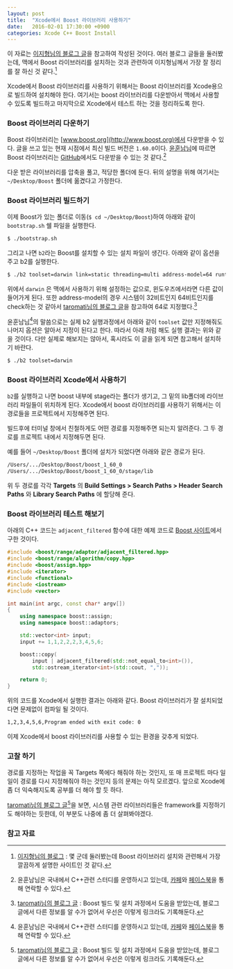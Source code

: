 ```yaml
---
layout: post
title:  "Xcode에서 Boost 라이브러리 사용하기"
date:   2016-02-01 17:30:00 +0900
categories: Xcode C++ Boost Install
---
```


이 자료는 [이지형님의 블로그 글](http://warmz.tistory.com/904)을 참고하여 작성된 것이다. 여러 블로그 글들을 둘러봤는데, 맥에서 Boost 라이브러리를 설치하는 것과 관련하여 이지형님께서 가장 잘 정리를 잘 하신 것 같다.[^warmz]

Xcode에서 Boost 라이브러리를 사용하기 위해서는 Boost 라이브러리를 Xcode용으로 빌드하여 설치해야 한다. 여기서는 boost 라이브러리를 다운받아서 맥에서 사용할 수 있도록 빌드하고 마지막으로 Xcode에서 테스트 하는 것을 정리하도록 한다.


### Boost 라이브러리 다운하기

Boost 라이브러리는 [www.boost.org](http://www.boost.org)에서 다운받을 수 있다. 글을 쓰고 있는 현재 시점에서 최신 빌드 버전은 `1.60.0`이다. [윤훈남님](http://cafe.naver.com/multism)에 따르면 Boost 라이브러리는 [GitHub](https://github.com/boostorg/boost)에서도 다운받을 수 있는 것 같다.[^multism]

다운 받은 라이브러리를 압축을 풀고, 적당한 폴더에 둔다. 뒤의 설명을 위해 여기서는 `~/Desktop/Boost` 폴더에 옮겼다고 가정한다.


### Boost 라이브러리 빌드하기

이제 Boost가 있는 폴더로 이동(`$ cd ~/Desktop/Boost`)하여 아래와 같이 `bootstrap.sh` 쉘 파일을 실행한다.

```sh
$ ./bootstrap.sh
```

그리고 나면 `b2`라는 Boost를 설치할 수 있는 설치 파일이 생긴다. 아래와 같이 옵션을 주고 b2를 실행한다.

```sh
$ ./b2 toolset=darwin link=static threading=multi address-model=64 runtime-link=static
```

위에서 `darwin` 은 맥에서 사용하기 위해 설정하는 값으로, 윈도우즈에서라면 다른 값이 들어가게 된다. 또한 address-model의 경우 시스템이 32비트인지 64비트인지를 check하는 것 같아서 [taromati님의 블로그 글](http://taromati.kr/blog/?p=65)을 참고하여 64로 지정했다.[^taromati]

윤훈남님[^multism]의 말씀으로는 실제 b2 실행과정에서 아래와 같이 `toolset` 값만 지정해줘도 나머지 옵션은 알아서 지정이 된다고 한다. 따라서 아래 처럼 해도 실행 결과는 위와 같을 것이다. 다만 실제로 해보지는 않아서, 혹시라도 이 글을 읽게 되면 참고해서 설치하기 바란다.

```sh
$ ./b2 toolset=darwin
```


### Boost 라이브러리 Xcode에서 사용하기

`b2`를 실행하고 나면 boost 내부에 stage라는 폴더가 생기고, 그 밑의 lib폴더에 라이브러리 파일들이 위치하게 된다. Xcode에서 boost 라이브러리를 사용하기 위해서는 이 경로들을 프로젝트에서 지정해주면 된다.

빌드후에 터미널 창에서 친철하게도 어떤 경로를 지정해주면 되는지 알려준다. 그 두 경로를 프로젝트 내에서 지정해두면 된다.

예를 들어 `~/Desktop/Boost` 폴더에 설치가 되었다면 아래와 같은 경로가 된다.

```sh
/Users/.../Desktop/Boost/boost_1_60_0  
/Users/.../Desktop/Boost/boost_1_60_0/stage/lib
```

위 두 경로를 각각 **Targets** 의 **Build Settings > Search Paths > Header Search Paths** 와 **Library Search Paths** 에 할당해 준다.


### Boost 라이브러리 테스트 해보기

아래의 C++ 코드는 `adjacent_filtered` 함수에 대한 예제 코드로 [Boost 사이트](http://www.boost.org/doc/libs/1_60_0/libs/range/doc/html/range/reference/adaptors/reference/adjacent_filtered.html)에서 구한 것이다.

```cpp
#include <boost/range/adaptor/adjacent_filtered.hpp>
#include <boost/range/algorithm/copy.hpp>
#include <boost/assign.hpp>
#include <iterator>
#include <functional>
#include <iostream>
#include <vector>

int main(int argc, const char* argv[])
{
    using namespace boost::assign;
    using namespace boost::adaptors;

    std::vector<int> input;
    input += 1,1,2,2,2,3,4,5,6;

    boost::copy(
        input | adjacent_filtered(std::not_equal_to<int>()),
        std::ostream_iterator<int>(std::cout, ","));

    return 0;
}
```

위의 코드를 Xcode에서 실행한 결과는 아래와 같다. Boost 라이브러리가 잘 설치되었다면 문제없이 컴파일 될 것이다.

```sh
1,2,3,4,5,6,Program ended with exit code: 0
```

이제 Xcode에서 boost 라이브러리를 사용할 수 있는 환경을 갖추게 되었다.


### 고찰 하기

경로를 지정하는 작업을 꼭 Targets 쪽에다 해줘야 하는 것인지, 또 매 프로젝트 마다 일일이 경로를 다시 지정해줘야 하는 것인지 등의 문제는 아직 모르겠다. 앞으로 Xcode에 좀 더 익숙해지도록 공부를 더 해야 할 듯 하다.

[taromati님의 블로그 글](http://taromati.kr/blog/?p=65)[^taromati]을 보면, 시스템 관련 라이브러리들은 framework를 지정하기도 해야하는 듯한데, 이 부분도 나중에 좀 더 살펴봐야겠다.


### 참고 자료

[^warmz]: [이지형님의 블로그](http://warmz.tistory.com/904) : 몇 군데 둘러봤는데 Boost 라이브러리 설치와 관련해서 가장 깔끔하게 설명한 사이트인 것 같다.

[^multism]: 윤훈남님은 국내에서 C++관련 스터디를 운영하시고 있는데, [카페](http://cafe.naver.com/multism)와 [페이스북](https://www.facebook.com/groups/OpenCPP/)을 통해 연락할 수 있다.

[^taromati]: [taromati님의 블로그 글](http://taromati.kr/blog/?p=65) : Boost 빌드 및 설치 과정에서 도움을 받았는데, 블로그 글에서 다른 정보를 알 수가 없어서 우선은 이렇게 링크라도 기록해둔다.
